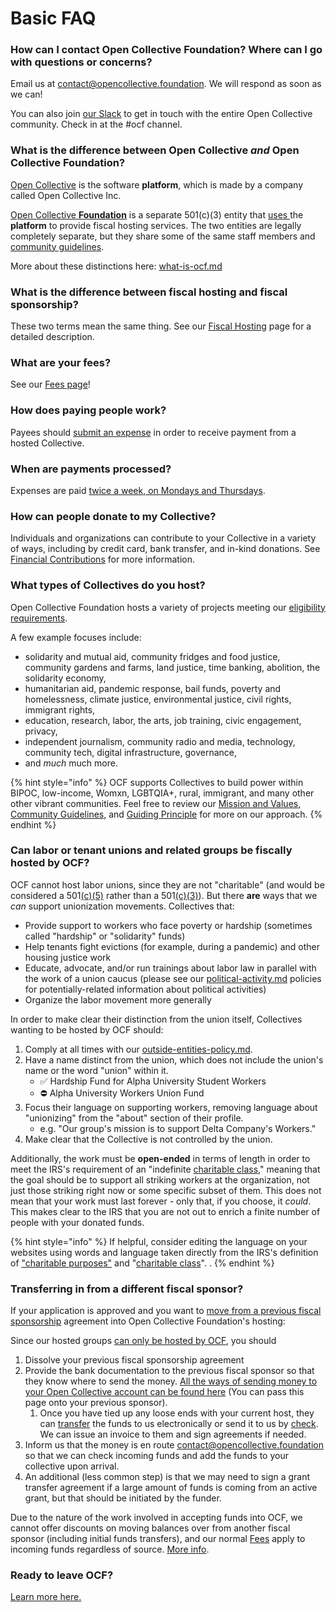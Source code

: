 # Basic FAQ

### **How can I contact Open Collective Foundation? Where can I go with questions or concerns?**

Email us at [contact@opencollective.foundation](mailto:contact@opencollective.foundation). We will respond as soon as we can!

You can also join [our Slack](https://join.slack.com/t/opencollective/shared\_invite/zt-f43qko76-sD8G\~e\_vQCm4TtpIsM4i\~A) to get in touch with the entire Open Collective community. Check in at the #ocf channel.

### **What is the difference between Open Collective** _and_ **Open Collective Foundation?**

[Open Collective](https://opencollective.com) is the software **platform**, which is made by a company called Open Collective Inc.&#x20;

[Open Collective **Foundation**](https://opencollective.foundation) is a separate 501(c)(3) entity that [uses ](https://opencollective.com/foundation)the **platform** to provide fiscal hosting services. The two entities are legally completely separate, but they share some of the same staff members and [community guidelines](https://docs.opencollective.com/help/about/the-open-collective-way/community-guidelines-1).

More about these distinctions here: [what-is-ocf.md](../what-is-ocf.md "mention")

### **What is the difference between fiscal hosting and fiscal sponsorship?**

These two terms mean the same thing. See our [Fiscal Hosting](https://docs.opencollective.foundation/about/fiscal-hosting) page for a detailed description.

### **What are your fees?**

See our [Fees page](https://docs.opencollective.foundation/how-it-works/fees)!

### **How does paying people work?**

Payees should [submit an expense](https://docs.opencollective.com/help/expenses-and-getting-paid/submitting-expenses) in order to receive payment from a hosted Collective.

### **When are payments processed?**

Expenses are paid [twice a week, on Mondays and Thursdays](https://docs.opencollective.foundation/how-it-works/basics#submitting-expenses).

### **How can people donate to my Collective?**

Individuals and organizations can contribute to your Collective in a variety of ways, including by credit card, bank transfer, and in-kind donations. See [Financial Contributions](https://docs.opencollective.foundation/how-it-works/financial-contributions) for more information.

### What types of Collectives do you host?

Open Collective Foundation hosts a variety of projects meeting our [eligibility requirements](../getting-started/eligibility.md).&#x20;

A few example focuses include:

* solidarity and mutual aid, community fridges and food justice, community gardens and farms, land justice, time banking, abolition, the solidarity economy,
* humanitarian aid, pandemic response, bail funds, poverty and homelessness, climate justice, environmental justice, civil rights, immigrant rights,
* education, research, labor, the arts, job training, civic engagement, privacy,&#x20;
* independent journalism, community radio and media, technology, community tech, digital infrastructure, governance,
* and _much_ much more.

{% hint style="info" %}
OCF supports Collectives to build power within BIPOC, low-income, Womxn, LGBTQIA+, rural, immigrant, and many other other vibrant communities. Feel free to review our [Mission and Values](../about/mission-and-values.md), [Community Guidelines](https://docs.opencollective.com/help/about/the-open-collective-way/community-guidelines), and [Guiding Principle](https://blog.opencollective.com/solidarity-as-our-guiding-principle/) for more on our approach.
{% endhint %}

### **C**an labor or tenant unions and related groups be fiscally hosted by OCF?

OCF cannot host labor unions, since they are not "charitable" (and would be considered a 501[(c)(5)](https://www.irs.gov/charities-non-profits/other-non-profits/labor-and-agricultural-organizations) rather than a 501[(c)(3)](../what-we-offer/fiscal-hosting.md#what-does-501-c-3-mean)). But there **are** ways that we _can_ support unionization movements. Collectives that:

* Provide support to workers who face poverty or hardship (sometimes called "hardship" or "solidarity" funds)
* Help tenants fight evictions (for example, during a pandemic) and other housing justice work
* Educate, advocate, and/or run trainings about labor law in parallel with the work of a union caucus (please see our [political-activity.md](../how-it-works/policies/political-activity.md "mention") policies for potentially-related information about political activities)
* Organize the labor movement more generally

In order to make clear their distinction from the union itself, Collectives wanting to be hosted by OCF should:

1. Comply at all times with our [outside-entities-policy.md](../how-it-works/policies/outside-entities-policy.md "mention").&#x20;
2. Have a name distinct from the union, which does not include the union's name or the word "union" within it.
   * ✅ Hardship Fund for Alpha University Student Workers
   * ⛔ Alpha University Workers Union Fund
3. Focus their language on supporting workers, removing language about "unionizing" from the "about" section of their profile.
   * e.g. "Our group's mission is to support Delta Company's Workers."
4. Make clear that the Collective is not controlled by the union.

Additionally, the work must be **open-ended** in terms of length in order to meet the IRS's requirement of an "indefinite [charitable class](https://www.irs.gov/charities-non-profits/charitable-organizations/disaster-relief-meaning-of-charitable-class)," meaning that the goal should be to support all striking workers at the organization, not just those striking right now or some specific subset of them. This does not mean that your work must last forever - only that, if you choose, it _could_. This makes clear to the IRS that you are not out to enrich a finite number of people with your donated funds.&#x20;

{% hint style="info" %}
If helpful, consider editing the language on your websites using words and language taken directly from the IRS's definition of ["charitable purposes"](https://www.irs.gov/charities-non-profits/charitable-purposes) and "[charitable class](https://www.irs.gov/charities-non-profits/charitable-organizations/disaster-relief-meaning-of-charitable-class)". .
{% endhint %}

### Transferring in from a different fiscal sponsor?

If your application is approved and you want to [move from a previous fiscal sponsorship](https://docs.opencollective.foundation/getting-started/how-to-apply#transitioning-to-open-collective) agreement into Open Collective Foundation's hosting:

Since our hosted groups [can only be hosted by OCF](https://docs.opencollective.foundation/faq/legal-and-compliance-faq#can-we-be-fiscally-sponsored-by-another-group-while-being-hosted-by-open-collective-foundation), you should

1. Dissolve your previous fiscal sponsorship agreement
2. Provide the bank documentation to the previous fiscal sponsor so that they know where to send the money.  [All the ways of sending money to your Open Collective account can be found here](https://docs.opencollective.foundation/how-it-works/financial-contributions) (You can pass this page onto your previous sponsor).
   1. Once you have tied up any loose ends with your current host, they can [transfer](../how-it-works/financial-contributions/) the funds to us electronically or send it to us by [check](../how-it-works/financial-contributions/checks.md). We can issue an invoice to them and sign agreements if needed.
3. Inform us that the money is en route contact@opencollective.foundation so that we can check incoming funds and add the funds to your collective upon arrival.
4. An additional (less common step) is that we may need to sign a grant transfer agreement if a large amount of funds is coming from an active grant, but that should be initiated by the funder.

Due to the nature of the work involved in accepting funds into OCF, we cannot offer discounts on moving balances over from another fiscal sponsor (including initial funds transfers), and our normal [Fees](../how-it-works/fees.md) apply to incoming funds regardless of source. [More info](../how-it-works/fees.md#can-we-have-a-discount).

### Ready to leave OCF?

[Learn more here.](leaving-ocf.md)
